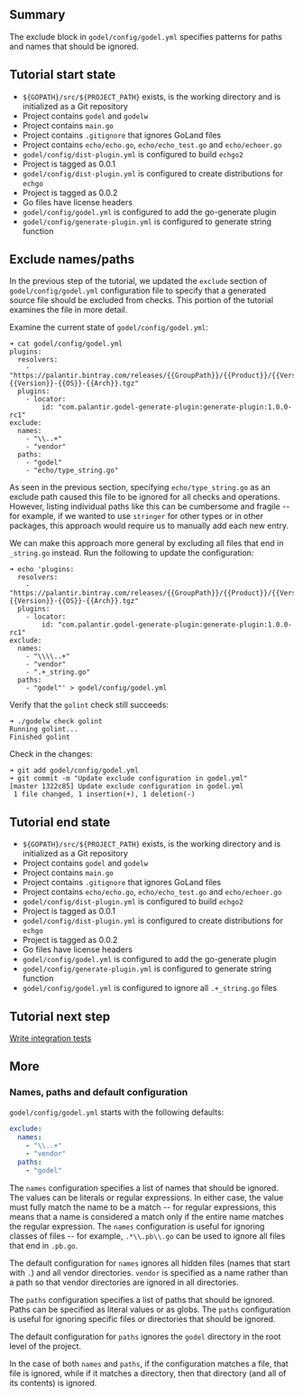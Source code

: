 Summary
-------
The exclude block in `godel/config/godel.yml` specifies patterns for paths and names that should be ignored.

Tutorial start state
--------------------
* `${GOPATH}/src/${PROJECT_PATH}` exists, is the working directory and is initialized as a Git repository
* Project contains `godel` and `godelw`
* Project contains `main.go`
* Project contains `.gitignore` that ignores GoLand files
* Project contains `echo/echo.go`, `echo/echo_test.go` and `echo/echoer.go`
* `godel/config/dist-plugin.yml` is configured to build `echgo2`
* Project is tagged as 0.0.1
* `godel/config/dist-plugin.yml` is configured to create distributions for `echgo`
* Project is tagged as 0.0.2
* Go files have license headers
* `godel/config/godel.yml` is configured to add the go-generate plugin
* `godel/config/generate-plugin.yml` is configured to generate string function

Exclude names/paths
-------------------
In the previous step of the tutorial, we updated the `exclude` section of `godel/config/godel.yml` configuration file to
specify that a generated source file should be excluded from checks. This portion of the tutorial examines the file in
more detail.

Examine the current state of `godel/config/godel.yml`:

```
➜ cat godel/config/godel.yml
plugins:
  resolvers:
    - "https://palantir.bintray.com/releases/{{GroupPath}}/{{Product}}/{{Version}}/{{Product}}-{{Version}}-{{OS}}-{{Arch}}.tgz"
  plugins:
    - locator:
        id: "com.palantir.godel-generate-plugin:generate-plugin:1.0.0-rc1"
exclude:
  names:
    - "\\..+"
    - "vendor"
  paths:
    - "godel"
    - "echo/type_string.go"
```

As seen in the previous section, specifying `echo/type_string.go` as an exclude path caused this file to be ignored for
all checks and operations. However, listing individual paths like this can be cumbersome and fragile -- for example, if
we wanted to use `stringer` for other types or in other packages, this approach would require us to manually add each
new entry.

We can make this approach more general by excluding all files that end in `_string.go` instead. Run the following to
update the configuration:

```
➜ echo 'plugins:
  resolvers:
    - "https://palantir.bintray.com/releases/{{GroupPath}}/{{Product}}/{{Version}}/{{Product}}-{{Version}}-{{OS}}-{{Arch}}.tgz"
  plugins:
    - locator:
        id: "com.palantir.godel-generate-plugin:generate-plugin:1.0.0-rc1"
exclude:
  names:
    - "\\\\..+"
    - "vendor"
    - ".+_string.go"
  paths:
    - "godel"' > godel/config/godel.yml
```

Verify that the `golint` check still succeeds:

```
➜ ./godelw check golint
Running golint...
Finished golint
```

Check in the changes:

```
➜ git add godel/config/godel.yml
➜ git commit -m "Update exclude configuration in godel.yml"
[master 1322c85] Update exclude configuration in godel.yml
 1 file changed, 1 insertion(+), 1 deletion(-)
```

Tutorial end state
------------------
* `${GOPATH}/src/${PROJECT_PATH}` exists, is the working directory and is initialized as a Git repository
* Project contains `godel` and `godelw`
* Project contains `main.go`
* Project contains `.gitignore` that ignores GoLand files
* Project contains `echo/echo.go`, `echo/echo_test.go` and `echo/echoer.go`
* `godel/config/dist-plugin.yml` is configured to build `echgo2`
* Project is tagged as 0.0.1
* `godel/config/dist-plugin.yml` is configured to create distributions for `echgo`
* Project is tagged as 0.0.2
* Go files have license headers
* `godel/config/godel.yml` is configured to add the go-generate plugin
* `godel/config/generate-plugin.yml` is configured to generate string function
* `godel/config/godel.yml` is configured to ignore all `.+_string.go` files

Tutorial next step
------------------
[Write integration tests](https://github.com/palantir/godel/wiki/Integration-tests)

More
----
### Names, paths and default configuration
`godel/config/godel.yml` starts with the following defaults:

```yml
exclude:
  names:
    - "\\..+"
    - "vendor"
  paths:
    - "godel"
```

The `names` configuration specifies a list of names that should be ignored. The values can be literals or regular
expressions. In either case, the value must fully match the name to be a match -- for regular expressions, this means
that a name is considered a match only if the entire name matches the regular expression. The `names` configuration is
useful for ignoring classes of files -- for example, `.*\\.pb\\.go` can be used to ignore all files that end in
`.pb.go`.

The default configuration for `names` ignores all hidden files (names that start with `.`) and all vendor directories.
`vendor` is specified as a name rather than a path so that vendor directories are ignored in all directories.

The `paths` configuration specifies a list of paths that should be ignored. Paths can be specified as literal values or
as globs. The `paths` configuration is useful for ignoring specific files or directories that should be ignored.

The default configuration for `paths` ignores the `godel` directory in the root level of the project.

In the case of both `names` and `paths`, if the configuration matches a file, that file is ignored, while if it matches
a directory, then that directory (and all of its contents) is ignored.
